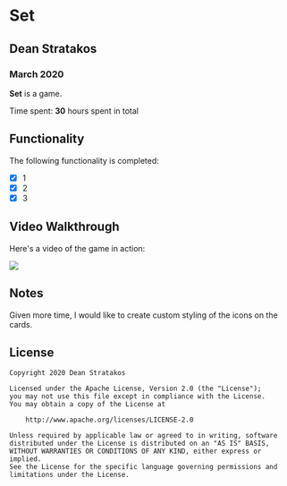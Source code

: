 # Set

## Dean Stratakos
### March 2020

**Set** is a game.

Time spent: **30** hours spent in total

## Functionality 

The following functionality is completed:

* [x] 1
* [x] 2
* [x] 3

## Video Walkthrough

Here's a video of the game in action:

![](Set.gif)

## Notes

Given more time, I would like to create custom styling of the icons on the cards.

## License

    Copyright 2020 Dean Stratakos

    Licensed under the Apache License, Version 2.0 (the "License");
    you may not use this file except in compliance with the License.
    You may obtain a copy of the License at

        http://www.apache.org/licenses/LICENSE-2.0

    Unless required by applicable law or agreed to in writing, software
    distributed under the License is distributed on an "AS IS" BASIS,
    WITHOUT WARRANTIES OR CONDITIONS OF ANY KIND, either express or implied.
    See the License for the specific language governing permissions and
    limitations under the License.
